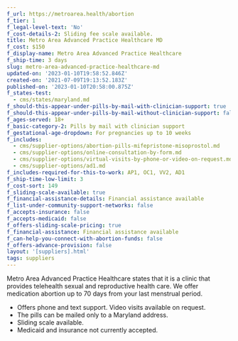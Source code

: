 ```yaml
---
f_url: https://metroarea.health/abortion
f_tier: 1
f_legal-level-text: 'No'
f_cost-details-2: Sliding fee scale available.
title: Metro Area Advanced Practice Healthcare MD
f_cost: $150
f_display-name: Metro Area Advanced Practice Healthcare
f_ship-time: 3 days
slug: metro-area-advanced-practice-healthcare-md
updated-on: '2023-01-10T19:58:52.846Z'
created-on: '2021-07-09T19:13:52.183Z'
published-on: '2023-01-10T20:58:00.875Z'
f_states-test:
  - cms/states/maryland.md
f_should-this-appear-under-pills-by-mail-with-clinician-support: true
f_should-this-appear-under-pills-by-mail-without-clinician-support: false
f_ages-served: 18+
f_basic-category-2: Pills by mail with clinician support
f_gestational-age-dropdown: For pregnancies up to 10 weeks
f_includes:
  - cms/supplier-options/abortion-pills-mifepristone-misoprostol.md
  - cms/supplier-options/online-consultation-by-form.md
  - cms/supplier-options/virtual-visits-by-phone-or-video-on-request.md
  - cms/supplier-options/ad1.md
f_includes-required-for-this-to-work: AP1, OC1, VV2, AD1
f_ship-time-low-limit: 3
f_cost-sort: 149
f_sliding-scale-available: true
f_financial-assistance-details: Financial assistance available
f_list-under-community-support-networks: false
f_accepts-insurance: false
f_accepts-medicaid: false
f_offers-sliding-scale-pricing: true
f_financial-assistance: Financial assistance available
f_can-help-you-connect-with-abortion-funds: false
f_offers-advance-provision: false
layout: '[suppliers].html'
tags: suppliers
---
```


Metro Area Advanced Practice Healthcare states that it is a clinic that provides telehealth sexual and reproductive health care. We offer medication abortion up to 70 days from your last menstrual period.  

*   Offers phone and text support. Video visits available on request.
*   The pills can be mailed only to a Maryland address.
*   Sliding scale available.
*   Medicaid and insurance not currently accepted.
